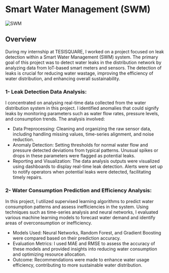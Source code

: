 # Smart Water Management (SWM)
![SWM](https://github.com/user-attachments/assets/1b3ad486-66ce-4b08-ad4d-599f70dc716a)

## Overview
During my internship at TESISQUARE, I worked on a project focused on leak detection within a Smart Water Management (SWM) system. The primary goal of this project was to detect water leaks in the distribution network by analyzing data from IoT-based smart meters and sensors. The detection of leaks is crucial for reducing water wastage, improving the efficiency of water distribution, and enhancing overall sustainability.

### 1- Leak Detection Data Analysis:
I concentrated on analysing real-time data collected from the water distribution system in this project. I identified anomalies that could signify leaks by monitoring parameters such as water flow rates, pressure levels, and consumption trends. The analysis involved:
+ Data Preprocessing: 
Cleaning and organizing the raw sensor data, including handling missing values, time-series alignment, and noise reduction.
+ Anomaly Detection: 
Setting thresholds for normal water flow and pressure detected deviations from typical patterns. Unusual spikes or drops in these parameters were flagged as potential leaks.
+ Reporting and Visualization:
The data analysis outputs were visualized using dashboards to display real-time leak detection. Alerts were set up to notify operators when potential leaks were detected, facilitating timely repairs.

### 2- Water Consumption Prediction and Efficiency Analysis:
In this project, I utilized supervised learning algorithms to predict water consumption patterns and assess inefficiencies in the system. Using techniques such as time-series analysis and neural networks, I evaluated various machine learning models to forecast water demand and identify areas of overconsumption or inefficiency.
+ Models Used: Neural Networks, Random Forest, and Gradient Boosting were compared based on their prediction accuracy.
+ Evaluation Metrics: I used MAE and RMSE to assess the accuracy of these models and provided insights into reducing water consumption and optimizing resource allocation.
+ Outcome: Recommendations were made to enhance water usage efficiency, contributing to more sustainable water distribution.
